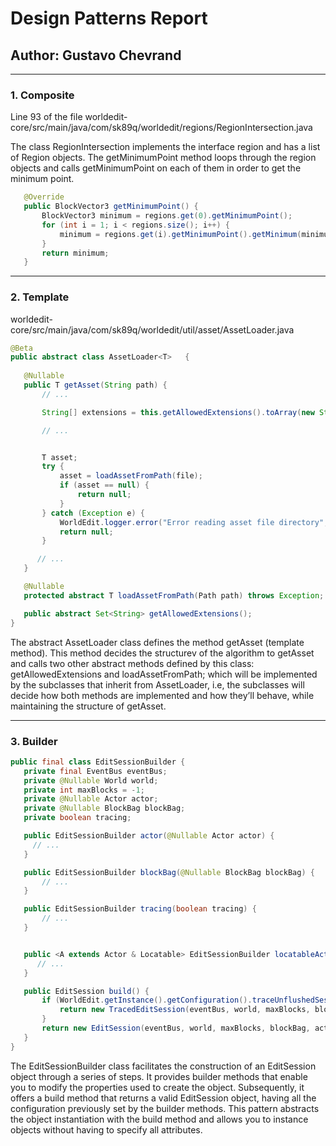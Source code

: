 # Design Patterns Report

## Author: Gustavo Chevrand

---

### 1. Composite

Line 93 of the file
worldedit-core/src/main/java/com/sk89q/worldedit/regions/RegionIntersection.java

The class RegionIntersection implements the interface region and has a list of Region objects. The getMinimumPoint method loops through the region objects and calls getMinimumPoint on each of them in order to get the minimum point. 

```java
   @Override
   public BlockVector3 getMinimumPoint() {
       BlockVector3 minimum = regions.get(0).getMinimumPoint();
       for (int i = 1; i < regions.size(); i++) {
           minimum = regions.get(i).getMinimumPoint().getMinimum(minimum);
       }
       return minimum;
   }
```

---

### 2. Template

worldedit-core/src/main/java/com/sk89q/worldedit/util/asset/AssetLoader.java

```java
@Beta
public abstract class AssetLoader<T>   {
  
   @Nullable
   public T getAsset(String path) {
       // ...

       String[] extensions = this.getAllowedExtensions().toArray(new String[0]);

       // ...


       T asset;
       try {
           asset = loadAssetFromPath(file);
           if (asset == null) {
               return null;
           }
       } catch (Exception e) {
           WorldEdit.logger.error("Error reading asset file directory", e);
           return null;
       }

      // ...
   }

   @Nullable
   protected abstract T loadAssetFromPath(Path path) throws Exception;

   public abstract Set<String> getAllowedExtensions();
}
```

The abstract AssetLoader class defines the method getAsset (template method). This method decides the structurev of the algorithm to getAsset and calls two other abstract methods defined by this class: getAllowedExtensions and loadAssetFromPath; which will be implemented by the subclasses that inherit from AssetLoader, i.e, the subclasses will decide how both methods are implemented and how they’ll behave, while maintaining the structure of getAsset.

---

### 3. Builder

```java
public final class EditSessionBuilder {
   private final EventBus eventBus;
   private @Nullable World world;
   private int maxBlocks = -1;
   private @Nullable Actor actor;
   private @Nullable BlockBag blockBag;
   private boolean tracing;

   public EditSessionBuilder actor(@Nullable Actor actor) {
     // ... 
   }

   public EditSessionBuilder blockBag(@Nullable BlockBag blockBag) {
       // ...
   }

   public EditSessionBuilder tracing(boolean tracing) {
       // ...
   }


   public <A extends Actor & Locatable> EditSessionBuilder locatableActor(A locatable) {
      // ...
   }

   public EditSession build() {
       if (WorldEdit.getInstance().getConfiguration().traceUnflushedSessions) {
           return new TracedEditSession(eventBus, world, maxBlocks, blockBag, actor, tracing);
       }
       return new EditSession(eventBus, world, maxBlocks, blockBag, actor, tracing);
   }
}

```

The EditSessionBuilder class facilitates the construction of an EditSession object through a series of steps. It provides builder methods that enable you to modify the properties used to create the object. Subsequently, it offers a build method that returns a valid EditSession object, having all the configuration previously set by the builder methods. This pattern abstracts the object instantiation with the build method and allows you to instance objects without having to specify all attributes.
  
